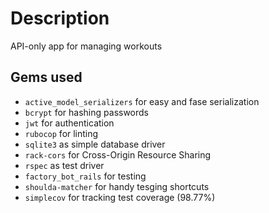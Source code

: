 # Description

API-only app for managing workouts

## Gems used

- `active_model_serializers` for easy and fase serialization
- `bcrypt` for hashing passwords
- `jwt` for authentication
- `rubocop` for linting
- `sqlite3` as simple database driver
- `rack-cors` for Cross-Origin Resource Sharing
- `rspec` as test driver
- `factory_bot_rails` for testing
- `shoulda-matcher` for handy tesging shortcuts
- `simplecov` for tracking test coverage (98.77%)
